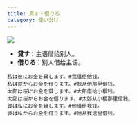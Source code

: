 ```yaml
---
title: 貸す・借りる
category: 使い分け
---
```


![](japanese-kasu-kariru)

- **貸す**：主语借给别人。
- **借りる**：别人借给主语。

```example
私は彼にお金を貸します。#我借给他钱。
私は彼からお金を借ります。#我从他那里借钱。
太郎は桜にお金を貸します。#太郎借给小樱钱。
太郎は桜からお金を借ります。#太郎从小樱那里借钱。
彼は私にお金を貸します。#他借给我钱。
彼は私からお金を借ります。#他从我这里借钱。
```
